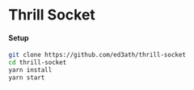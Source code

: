 # Thrill Socket

#### Setup
```bash
git clone https://github.com/ed3ath/thrill-socket
cd thrill-socket
yarn install
yarn start
```